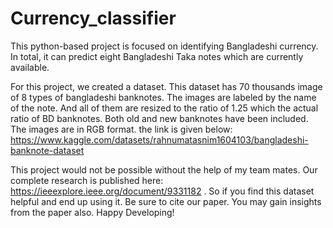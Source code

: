 # Currency_classifier
This python-based project is focused on identifying Bangladeshi currency. In total, it can predict eight Bangladeshi Taka notes which are currently available.

For this project, we created a dataset. This dataset has 70 thousands image of 8 types of bangladeshi banknotes. The images are labeled by the name of the note. And all of them are resized to the ratio of 1.25 which the actual ratio of BD banknotes. Both old and new banknotes have been included. The images are in RGB format. the link is given below: https://www.kaggle.com/datasets/rahnumatasnim1604103/bangladeshi-banknote-dataset

This project would not be possible without the help of my team mates. Our complete research is published here: https://ieeexplore.ieee.org/document/9331182 . So if you find this dataset helpful and end up using it. Be sure to cite our paper. You may gain insights from the paper also. Happy Developing!
